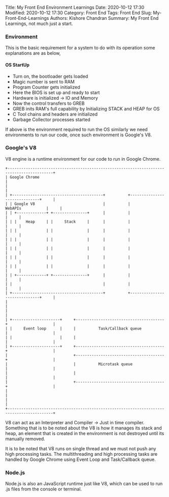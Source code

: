 Title: My Front End Environment Learnings 
Date: 2020-10-12 17:30
Modified: 2020-10-12 17:30
Category: Front End
Tags: Front End
Slug: My-Front-End-Learnings 
Authors: Kishore Chandran
Summary: My Front End Learnings, not much just a start.


### Environment
This is the basic requirement for a system to do with its operation
some explanations are as below,
#### OS StartUp
 * Turn on, the bootloader gets loaded
 * Magic number is sent to RAM
 * Program Counter gets initialized 
 * Here the BIOS is set up and ready to start
 * Hardware is initialized -> IO and Memory
 * Now the control transfers to GREB
 * GREB inits RAM's full capability by Initializing STACK and HEAP for OS
 * C Tool chains and headers are initialized
 * Garbage Collector processes started

If above is the environment required to run the OS similarly we need environments to 
run our code, once such environment is Google's V8.

### Google's V8
V8 engine is a runtime environment for our code to run in Google Chrome.

```
+------------------------------------------------------------------------------------------+
| Google Chrome                                                                            |
|                                                                                          |
| +----------------------------------------+          +------------------------------+     |
| | Google V8                              |          |            WebAPIs           |     |
| | +-------------+ +---------------+      |          |                              |     |
| | |    Heap     | |     Stack     |      |          |                              |     |
| | |             | |               |      |          |                              |     |
| | |             | |               |      |          |                              |     |
| | |             | |               |      |          |                              |     |
| | |             | |               |      |          |                              |     |
| | |             | |               |      |          |                              |     |
| | +-------------+ +---------------+      |          |                              |     |
| |                                        |          |                              |     |
| +----------------------------------------+          +------------------------------+     |
|                                                                                          |
|                                                                                          |
| +---------------------+     +---------------------------------------+                    |
| |     Event loop      |     |          Task/Callback queue          |                    |
| |                     |     |                                       |                    |
| +---------------------+     +---------------------------------------+                    |
|                             +---------------------------------------+                    |
|                             |          Microtask queue              |                    |
|                             |                                       |                    |
|                             +---------------------------------------+                    |
|                                                                                          |
|                                                                                          |
+------------------------------------------------------------------------------------------+
```

V8 can act as an Interpreter and Compiler -> Just in time compiler.
Something that is to be noted about the V8 is how it manages its stack and heap, 
an element that is created in the environment is not destroyed until its manually removed.

It is to be noted that V8 runs on single thread and we must not push any high processing tasks.
The multithreading and high processing tasks are handled by Google Chrome using Event Loop and Task/Callback queue.

### Node.js
Node.js is also an JavaScript runtime just like V8, which can be used to run .js files 
from the console or terminal.